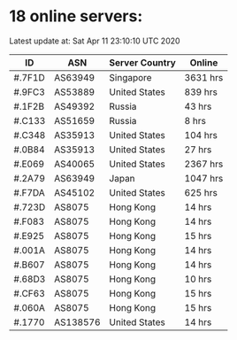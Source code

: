 # 18 online servers:

Latest update at: Sat Apr 11 23:10:10 UTC 2020

| ID | ASN | Server Country | Online |
| -- | --- | -------------- | ------ |
| #.7F1D | AS63949 | Singapore | 3631 hrs |
| #.9FC3 | AS53889 | United States | 839 hrs |
| #.1F2B | AS49392 | Russia | 43 hrs |
| #.C133 | AS51659 | Russia | 8 hrs |
| #.C348 | AS35913 | United States | 104 hrs |
| #.0B84 | AS35913 | United States | 27 hrs |
| #.E069 | AS40065 | United States | 2367 hrs |
| #.2A79 | AS63949 | Japan | 1047 hrs |
| #.F7DA | AS45102 | United States | 625 hrs |
| #.723D | AS8075 | Hong Kong | 14 hrs |
| #.F083 | AS8075 | Hong Kong | 14 hrs |
| #.E925 | AS8075 | Hong Kong | 15 hrs |
| #.001A | AS8075 | Hong Kong | 14 hrs |
| #.B607 | AS8075 | Hong Kong | 14 hrs |
| #.68D3 | AS8075 | Hong Kong | 10 hrs |
| #.CF63 | AS8075 | Hong Kong | 15 hrs |
| #.060A | AS8075 | Hong Kong | 15 hrs |
| #.1770 | AS138576 | United States | 14 hrs |

